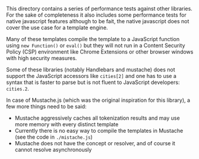 This directory contains a series of performance tests against other libraries.
For the sake of completeness it also includes some performance tests for native javascript features
although to be fait, the native javascript does not cover the use case for a template engine.

Many of these templates compile the template to a JavaScript function using `new Function()`
or `eval()` but they will not run in a Content Security Policy (CSP) environment like Chrome Extensions
or other browser windows with high security measures.

Some of these libraries (notably Handlebars and mustache) does not support the JavaScript accessors like `cities[2]`
and one has to use a syntax that is faster to parse but is not fluent to JavaScript developers: `cities.2`.

In case of Mustache.js (which was the original inspiration for this library), a few more things need to be said:

* Mustache aggressively caches all tokenization results and may use more memory with every distinct template
* Currently there is no easy way to compile the templates in Mustache (see the code in `./mistache.js`)
* Mustache does not have the concept or resolver, and of course it cannot resolve asynchronously
